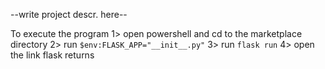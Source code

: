 --write project descr. here--

To execute the program
1> open powershell and cd to the marketplace directory
2> run `$env:FLASK_APP="__init__.py"`
3> run `flask run`
4> open the link flask returns
